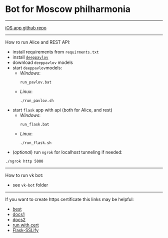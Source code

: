 # Bot for Moscow philharmonia
***
[iOS app github repo](https://github.com/magauran/Chaikovsky)
***
How ro run Alice and REST API:
* install requirements from `requirments.txt`
* install [`deeppavlov`](https://github.com/deepmipt/DeepPavlov)
* download `deeppavlov` models
* start `deeppavlov`models:
    * *Windows*:
        ```
        run_pavlov.bat
        ```
    * *Linux*:
        ```
        ./run_pavlov.sh
        ```
* start `flask` app with api (both for Alice, and rest)
    * *Windows*:
        ```
        run_flask.bat
        ```
    * *Linux*:
        ```
        ./run_flask.sh
        ```
* (*optional*) run `ngrok` for localhost tunneling if needed:

```
./ngrok http 5000
```

***
How to run vk bot:
* see `vk-bot` folder

***

If you want to create https certificate this links may be helpful:
* [best](https://blog.miguelgrinberg.com/post/running-your-flask-application-over-https)
* [docs1](http://flask.pocoo.org/snippets/111/)
* [docs2](http://werkzeug.pocoo.org/docs/0.14/serving/)
* [run with cert](https://stackoverflow.com/questions/48467835/run-flask-dev-server-over-https-using-cli)
* [Flask-SSLify](https://github.com/kennethreitz/flask-sslify)
